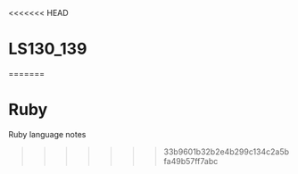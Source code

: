 <<<<<<< HEAD
# LS130_139
=======
# Ruby
Ruby language notes
>>>>>>> 33b9601b32b2e4b299c134c2a5bfa49b57ff7abc
